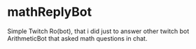 # mathReplyBot

Simple Twitch Ro(bot), that i did just to answer other twitch bot ArithmeticBot that asked math questions in chat.
